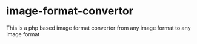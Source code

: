 # image-format-convertor
This is a php based image format convertor from any image format to any image format
